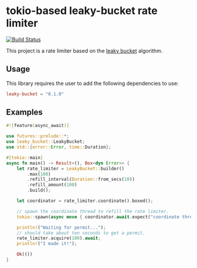 # tokio-based leaky-bucket rate limiter

[![Build Status](https://travis-ci.org/udoprog/leaky-bucket.svg?branch=master)](https://travis-ci.org/udoprog/leaky-bucket)

This project is a rate limiter based on the [leaky bucket] algorithm.

[leaky bucket]: https://en.wikipedia.org/wiki/Leaky_bucket

## Usage

This library requires the user to add the following dependencies to use:

```toml
leaky-bucket = "0.1.0"
```

## Examples

```rust
#![feature(async_await)]

use futures::prelude::*;
use leaky_bucket::LeakyBucket;
use std::{error::Error, time::Duration};

#[tokio::main]
async fn main() -> Result<(), Box<dyn Error>> {
    let rate_limiter = LeakyBucket::builder()
        .max(100)
        .refill_interval(Duration::from_secs(10))
        .refill_amount(100)
        .build();

    let coordinator = rate_limiter.coordinate().boxed();

    // spawn the coordinate thread to refill the rate limiter.
    tokio::spawn(async move { coordinator.await.expect("coordinate thread errored") });

    println!("Waiting for permit...");
    // should take about ten seconds to get a permit.
    rate_limiter.acquire(100).await;
    println!("I made it!");

    Ok(())
}
```
